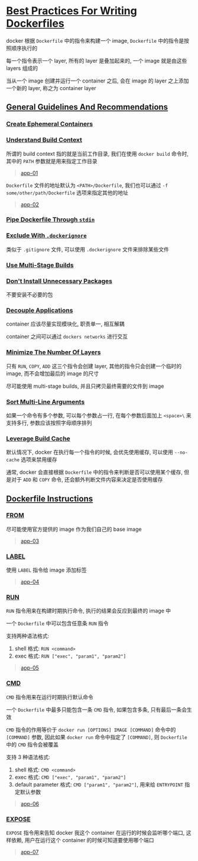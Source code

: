 # [Best Practices For Writing Dockerfiles](https://docs.docker.com/develop/develop-images/dockerfile_best-practices/)

docker 根据 `Dockerfile` 中的指令来构建一个 image, `Dockerfile` 中的指令是按照顺序执行的

每一个指令表示一个 layer, 所有的 layer 是叠加起来的, 一个 image 就是由这些 layers 组成的

当从一个 image 创建并运行一个 container 之后, 会在 image 的 layer 之上添加一个新的 layer, 称之为 container layer

## [General Guidelines And Recommendations](https://docs.docker.com/develop/develop-images/dockerfile_best-practices/#general-guidelines-and-recommendations)

### [Create Ephemeral Containers](https://docs.docker.com/develop/develop-images/dockerfile_best-practices/#create-ephemeral-containers)

### [Understand Build Context](https://docs.docker.com/develop/develop-images/dockerfile_best-practices/#understand-build-context)

所谓的 build context 指的就是当前工作目录, 我们在使用 `docker build` 命令时, 其中的 `PATH` 参数就是用来指定工作目录

> [app-01](./app-01)

`Dockerfile` 文件的地址默认为 `<PATH>/Dockerfile`, 我们也可以通过 `-f some/other/path/Dockerfile` 选项来指定其他的地址

> [app-02](./app-02)

### [Pipe Dockerfile Through `stdin`](https://docs.docker.com/develop/develop-images/dockerfile_best-practices/#pipe-dockerfile-through-stdin)

### [Exclude With `.dockerignore`](https://docs.docker.com/develop/develop-images/dockerfile_best-practices/#exclude-with-dockerignore)

类似于 `.gitignore` 文件, 可以使用 `.dockerignore` 文件来排除某些文件

### [Use Multi-Stage Builds](https://docs.docker.com/develop/develop-images/dockerfile_best-practices/#use-multi-stage-builds)

### [Don't Install Unnecessary Packages](https://docs.docker.com/develop/develop-images/dockerfile_best-practices/#dont-install-unnecessary-packages)

不要安装不必要的包

### [Decouple Applications](https://docs.docker.com/develop/develop-images/dockerfile_best-practices/#decouple-applications)

container 应该尽量实现模块化, 职责单一, 相互解耦

container 之间可以通过 `dockers networks` 进行交互

### [Minimize The Number Of Layers](https://docs.docker.com/develop/develop-images/dockerfile_best-practices/#minimize-the-number-of-layers)

只有 `RUN`, `COPY`, `ADD` 这三个指令会创建 layer, 其他的指令只会创建一个临时的 image, 而不会增加最后的 image 的尺寸

尽可能使用 multi-stage builds, 并且只拷贝最终需要的文件到 image

### [Sort Multi-Line Arguments](https://docs.docker.com/develop/develop-images/dockerfile_best-practices/#sort-multi-line-arguments)

如果一个命令有多个参数, 可以每个参数占一行, 在每个参数后面加上 `<space>\` 来支持多行, 参数应该按照字母顺序排列

### [Leverage Build Cache](https://docs.docker.com/develop/develop-images/dockerfile_best-practices/#leverage-build-cache)

默认情况下, docker 在执行每一个指令的时候, 会优先使用缓存, 可以使用 `--no-cache` 选项来禁用缓存

通常, docker 会直接根据 `Dockerfile` 中的指令来判断是否可以使用某个缓存, 但是对于 `ADD` 和 `COPY` 命令, 还会额外判断文件内容来决定是否使用缓存

## [Dockerfile Instructions](https://docs.docker.com/develop/develop-images/dockerfile_best-practices/#dockerfile-instructions)

### [FROM](https://docs.docker.com/develop/develop-images/dockerfile_best-practices/#from)

尽可能使用官方提供的 image 作为我们自己的 base image

> [app-03](./app-03)

### [LABEL](https://docs.docker.com/develop/develop-images/dockerfile_best-practices/#label)

使用 `LABEL` 指令给 image 添加标签

> [app-04](./app-04)

### [RUN](https://docs.docker.com/develop/develop-images/dockerfile_best-practices/#run)

`RUN` 指令用来在构建时期执行命令, 执行的结果会反应到最终的 image 中

一个 `Dockerfile` 中可以包含任意条 `RUN` 指令

支持两种语法格式:

1. shell 格式: `RUN <command>`
2. exec 格式: `RUN ["exec", "param1", "param2"]`

> [app-05](./app-05)

### [CMD](https://docs.docker.com/develop/develop-images/dockerfile_best-practices/#cmd)

`CMD` 指令用来在运行时期执行默认命令

一个 `Dockerfile` 中最多只能包含一条 `CMD` 指令, 如果包含多条, 只有最后一条会生效

`CMD` 指令的作用等价于 `docker run [OPTIONS] IMAGE [COMMAND]` 命令中的 `[COMMAND]` 参数, 因此如果 `docker run` 命令中指定了 `[COMMAND]`, 则 `Dockerfile` 中的 `CMD` 指令会被覆盖

支持 3 种语法格式:

1. shell 格式: `CMD <command>`
2. exec 格式: `CMD ["exec", "param1", "param2"]`
3. default parameter 格式: `CMD ["param1", "param2"]`, 用来给 `ENTRYPOINT` 指定默认参数

> [app-06](./app-06)

### [EXPOSE](https://docs.docker.com/develop/develop-images/dockerfile_best-practices/#expose)

`EXPOSE` 指令用来告知 docker 我这个 container 在运行的时候会监听哪个端口, 这样依赖, 用户在运行这个 container 的时候可知道要使用哪个端口

> [app-07](./app-07)
